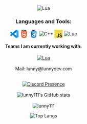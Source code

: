 
<div align="center">
   
   <img align="center" alt="Lua" width="300px" src="https://cdn.discordapp.com/attachments/763449895649673256/991138604237725807/weqesadwqedsawqedsa.png"/>

### Languages and Tools:
   
<img align="center" alt="Visual Studio Code" width="26px" src="https://raw.githubusercontent.com/github/explore/80688e429a7d4ef2fca1e82350fe8e3517d3494d/topics/visual-studio-code/visual-studio-code.png" />
<img align="center" alt="HTML5" width="26px" src="https://raw.githubusercontent.com/github/explore/80688e429a7d4ef2fca1e82350fe8e3517d3494d/topics/html/html.png" />
<img align="center" alt="CSS3" width="26px" src="https://raw.githubusercontent.com/github/explore/80688e429a7d4ef2fca1e82350fe8e3517d3494d/topics/css/css.png" />
<img align="center" alt="C++" width="26px" src="https://upload.wikimedia.org/wikipedia/commons/thumb/3/32/C%2B%2B_logo.png/533px-C%2B%2B_logo.png?20210422185554" />
<img align="center" alt="JavaScript" width="26px" src="https://raw.githubusercontent.com/github/explore/80688e429a7d4ef2fca1e82350fe8e3517d3494d/topics/javascript/javascript.png"/>
<img align="center" alt="Lua" width="26px" src="https://play-lh.googleusercontent.com/DBvRY0vvmYMY2CqR07j8URfvhQ0NnS5DjQLOoL_YTXamVzR7zJVw5YYpHdbLNBiRBQ"/>
   <br></br>
<b>Teams I am currently working with.</b>
   <br></br>
   <a href= "https://lunnydev.com">
   <img align="center" alt="Lua" width="100px" src="https://cdn.discordapp.com/attachments/763449895649673256/991131226654126151/ld.png"/> </a>
    <br></br>
   Mail: lunny@lunnydev.com
   <br></br>

[![Discord Presence](https://lanyard.cnrad.dev/api/851852767831130122)](https://discord.com/users/851852767831130122)
 <br></br>
 ![lunny111's GitHub stats](https://github-readme-stats.vercel.app/api?username=lunny111&show_icons=true&theme=radical)
 <br></br>
   <img src="https://komarev.com/ghpvc/?username=lunny111&label=Number%20Visitors&color=000e27" alt="lunny111" /> 
   
![Top Langs](https://github-readme-stats.vercel.app/api/top-langs/?username=lunny111&theme=tokyonight)
   
   <p>

</p>
   
   </center>
   
</div>
